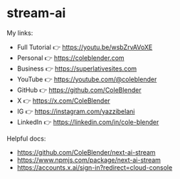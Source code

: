 # stream-ai

My links:

- Full Tutorial 👉 https://youtu.be/wsbZrvAVoXE
- Personal 👉 https://coleblender.com
- Business 👉 https://superlativesites.com
- YouTube 👉 https://youtube.com/@coleblender
- GitHub 👉 https://github.com/ColeBlender
- X 👉 https://x.com/ColeBlender
- IG 👉 https://instagram.com/yazzibelani
- LinkedIn 👉 https://linkedin.com/in/cole-blender

Helpful docs:

- https://github.com/ColeBlender/next-ai-stream
- https://www.npmjs.com/package/next-ai-stream
- https://accounts.x.ai/sign-in?redirect=cloud-console
